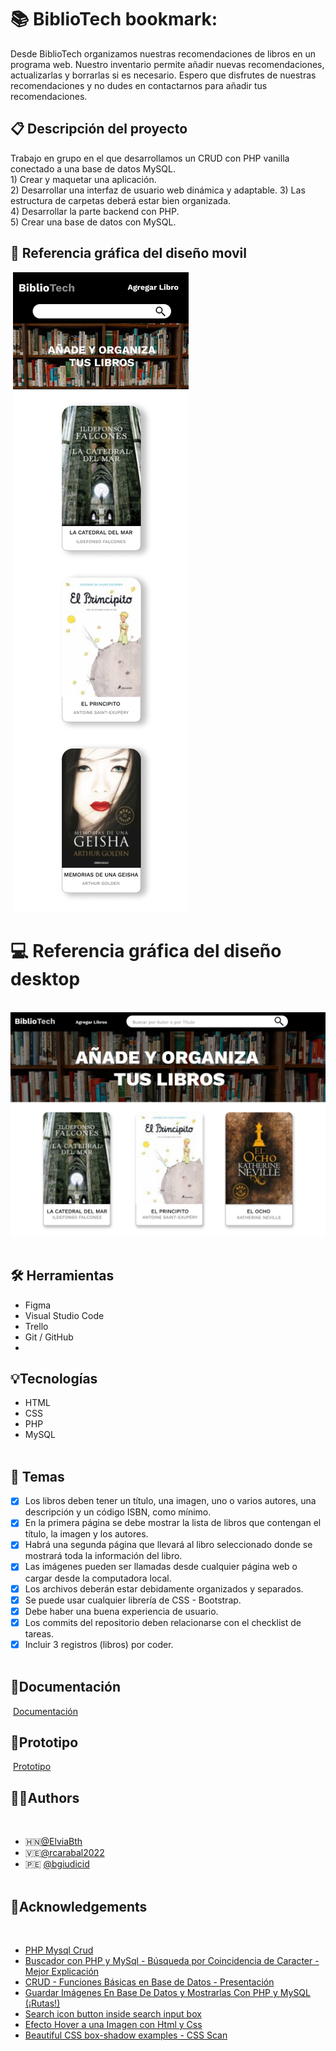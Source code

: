 # :books: BiblioTech bookmark:   

Desde BiblioTech organizamos nuestras recomendaciones de libros en un programa web.
Nuestro inventario permite añadir nuevas recomendaciones, actualizarlas y borrarlas si es necesario.
Espero que disfrutes de nuestras recomendaciones y no dudes en contactarnos para añadir tus recomendaciones.   
 
## :clipboard: Descripción del proyecto 

Trabajo en grupo en el que desarrollamos un CRUD con PHP vanilla conectado a una base de datos MySQL.
​       
    1) Crear y maquetar una aplicación.   
    2) Desarrollar una interfaz de usuario web dinámica y adaptable.
    3) Las estructura de carpetas deberá estar bien organizada.   
    4) Desarrollar la parte backend con PHP.   
    5) Crear una base de datos con MySQL.        
   
## :iphone: Referencia gráfica del diseño movil
​
![Movil](https://github.com/Fem-BiblioTech/bibliotech/blob/main/assets/project_img/movil.png)
​ ​
# :computer: Referencia gráfica del diseño desktop
​
![Desktop](https://github.com/Fem-BiblioTech/bibliotech/blob/main/assets/project_img/escritorio.png)   
​
​
## :hammer_and_wrench: Herramientas
- Figma
- Visual Studio Code
- Trello
- Git / GitHub     
- ​
## :bulb:Tecnologías
- HTML
- CSS
- PHP
- MySQL     
  ​
## :orange_book: Temas
* [x] Los libros deben tener un título, una imagen, uno o varios autores, una descripción y un código ISBN, como mínimo. 
* [x] En la primera página se debe mostrar la lista de libros que contengan el título, la imagen y los autores. 
* [x] Habrá una segunda página que llevará al libro seleccionado donde se mostrará toda la información del libro.
* [x] Las imágenes pueden ser llamadas desde cualquier página web o cargar desde la computadora local.
* [x] Los archivos deberán estar debidamente organizados y separados.
* [x] Se puede usar cualquier librería de CSS - Bootstrap.
* [x] Debe haber una buena experiencia de usuario.
* [x] Los commits del repositorio deben relacionarse con el checklist de tareas.
* [x] Incluir 3 registros (libros) por coder.   
  ​
## :ledger:Documentación
​
[Documentación](https://factoriaf5.notion.site/Biblioteca-ace270257b804f508b3e9a93a0cc6693)
​
​
## :blue_book:Prototipo
​ 
[Prototipo](https://www.figma.com/proto/hlFpTtoIP0QdTLRPsmCSLq/Biblioteca?node-id=27%3A101&scaling=min-zoom&page-id=0%3A1&starting-point-node-id=16%3A3)
​
​
## :raising_hand_woman:Authors
​
- :honduras:[@ElviaBth](https://github.com/ElviaBth)
- :venezuela:[@rcarabal2022](https://github.com/rcarabal2022)
- :peru: [@bgiudicid](https://github.com/bgiudicid)  
​
​
## :blue_book:Acknowledgements
​
- [PHP Mysql Crud](https://www.youtube.com/watch?v=pn2v9lPakHQ)
- [Buscador con PHP y MySql - Búsqueda por Coincidencia de Caracter - Mejor Explicación](https://www.youtube.com/watch?v=NaXYJd4XO8g)
- [CRUD - Funciones Básicas en Base de Datos - Presentación](https://youtu.be/aJOdjubj5jo)  
- [Guardar Imágenes En Base De Datos y Mostrarlas Con PHP y MySQL (¡Rutas!)](https://youtu.be/I2Z2q5fxSZ4) 
- [Search icon button inside search input box](https://youtu.be/vkV9GSYaExI) 
- [Efecto Hover a una Imagen con Html y Css](https://youtu.be/Z5MoBm99w1Q)
- [Beautiful CSS box-shadow examples - CSS Scan](https://getcssscan.com/css-box-shadow-examples)

